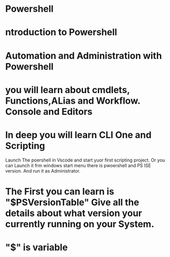 # Powershell
# ntroduction to Powershell
# Automation and Administration with Powershell
# you will learn about  cmdlets, Functions,ALias and Workflow. Console and Editors

# In deep you will learn CLI One and Scripting 
Launch The poershell in Vscode and start yuor first scripting project.
Or you can Launch it frm windows start menu there is pwoershell and PS ISE version. And run it as Administrator.

# The First you can learn is "$PSVersionTable" Give all the details about what version your currently running on your System.

# "$" is variable